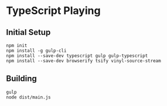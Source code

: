 # TypeScript Playing


## Initial Setup
	npm init
	npm install -g gulp-cli
	npm install --save-dev typescript gulp gulp-typescript
	npm install --save-dev browserify tsify vinyl-source-stream

## Building
	gulp
	node dist/main.js

